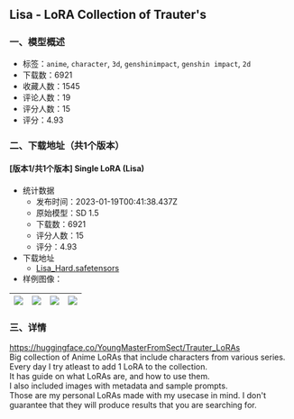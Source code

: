 ## Lisa - LoRA Collection of Trauter's
### 一、模型概述

- 标签：`anime`, `character`, `3d`, `genshinimpact`, `genshin impact`, `2d`
- 下载数：6921
- 收藏人数：1545
- 评论人数：19
- 评分人数：15
- 评分：4.93

### 二、下载地址（共1个版本）

#### [版本1/共1个版本] Single LoRA (Lisa)

- 统计数据
  - 发布时间：2023-01-19T00:41:38.437Z
  - 原始模型：SD 1.5
  - 下载数：6921
  - 评分人数：15
  - 评分：4.93
- 下载地址
  - [Lisa_Hard.safetensors](https://civitai.com/api/download/models/5331)
- 样例图像：

| <img src="https://image.civitai.com/xG1nkqKTMzGDvpLrqFT7WA/e0530dd4-d858-48fc-71d1-9e73750a6a00/width=450/43711.jpeg" /> | <img src="https://image.civitai.com/xG1nkqKTMzGDvpLrqFT7WA/6270cead-8974-4f81-f65f-9dd3bdecd800/width=450/43710.jpeg" /> | <img src="https://image.civitai.com/xG1nkqKTMzGDvpLrqFT7WA/e903b0c0-91e6-4dc9-8a74-bc6efa8a8000/width=450/43709.jpeg" /> | <img src="https://image.civitai.com/xG1nkqKTMzGDvpLrqFT7WA/fa503e4e-d605-4fb6-656b-9457421d0200/width=450/43708.jpeg" /> |
| ---- | ---- | ---- | ---- |


### 三、详情
<p><a target="_blank" rel="ugc" href="https://huggingface.co/YoungMasterFromSect/Trauter_LoRAs">https://huggingface.co/YoungMasterFromSect/Trauter_LoRAs</a><br />Big collection of Anime LoRAs that include characters from various series.<br />Every day I try atleast to add 1 LoRA to the collection.<br />It has guide on what LoRAs are, and how to use them.<br />I also included images with metadata and sample prompts.<br />Those are my personal LoRAs made with my usecase in mind. I don't guarantee that they will produce results that you are searching for.</p>